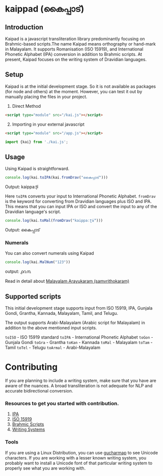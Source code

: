 # kaippad (കൈപ്പാട്)

## Introduction

Kaipad is a javascript transliteration library predominantly focusing on Brahmic-based scripts.The name Kaipad means orthography or hand-mark in Malayalam. It supports Romanisation (ISO 15919), and International Phonetic Alphabet (IPA) conversion in addition to Brahmic scripts. At present, Kaipad focuses on the writing system of Dravidian languages.

## Setup

Kaipad is at the initial development stage. So it is not available as packages (for node and others) at the moment. However, you can test it out by manually placing the files in your project.

1. Direct Method

```html
<script type="module" src="/kai.js"></script>
```

2. Importing in your external javascript

```html
<script type="module" src="/app.js"></script>
```
```js
import {kai} from './kai.js';
```

## Usage
Using Kaipad is straightforward.
```js
console.log(kai.toIPA(kai.fromDrav("കൈപ്പാട്")))
```
Output: kaippaːʈɨ̆

Here `toIPA` converts your input to International Phonetic Alphabet. 
`fromDrav` is the keyword for converting from Dravidian languages plus ISO and IPA. This means that you can input IPA or ISO and convert the input to any of the Dravidian language's script.

```js
console.log(kai.toMal(fromDrav("kaippaːʈɨ̆")))
```
Output: കൈപ്പാട് 

### Numerals

You can also convert numerals using Kaipad
```js
console.log(kai.MalNum("123"))
```
output: ൧൨൩

Read in detail about [Malayalam Arayukaram (samvrithokaram)](#)

## Supported scripts

This initial development stage supports input from ISO 15919, IPA, Gunjala Gondi, Grantha, Kannada, Malayalam, Tamil, and Telugu.

The output supports Arabi-Malayalam (Arabic script for Malayalam) in addition to the above mentioned input scripts.

`toISO` - ISO 15919 standard
`toIPA` - International Phonetic Alphabet
`toGon` - Gunjala Gondi
`toGra` - Grantha
`toKan` - Kannada
`toMal` - Malayalam
`toTam` - Tamil
`toTel` - Telugu
`toArmal` - Arabi-Malayalam

# Contributing

If you are planning to include a writing system, make sure that you have are aware of the nuances. A broad transliteration is not adequate for NLP and accurate bidirectional conversion.

### Resources to get you started with contribution.
1. [IPA](https://www.internationalphoneticassociation.org/content/full-ipa-chart)
2. [ISO 15919](https://www.iso.org/standard/28333.html)
3. [Brahmic Scripts](https://en.wikipedia.org/wiki/Brahmic_scripts#:~:text=The%20Brahmic%20scripts%2C%20also%20known,in%20the%20form%20of%20Siddha%E1%B9%83.)
4. [Writing Systems](https://en.wikipedia.org/wiki/Writing_system)

### Tools

If you are using a Linux Distribution, you can use [gucharmap](https://wiki.gnome.org/Apps/Gucharmap) to see Unicode characters. If you are working with a lesser known writing system, you probably want to install a Unicode font of that particular writing system to properly see what you are working with.

